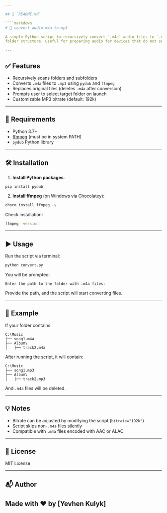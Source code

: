 ```yaml
---

## 📄 `README.md`

````markdown
# 🎵 convert-audio-m4a-to-mp3

A simple Python script to recursively convert `.m4a` audio files to `.mp3`, replacing the originals and preserving
folder structure. Useful for preparing audio for devices that do not support `.m4a`.

---
```


## ✅ Features

- Recursively scans folders and subfolders
- Converts `.m4a` files to `.mp3` using `pydub` and `ffmpeg`
- Replaces original files (deletes `.m4a` after conversion)
- Prompts user to select target folder on launch
- Customizable MP3 bitrate (default: 192k)

---

## 🚀 Requirements

- Python 3.7+
- [ffmpeg](https://ffmpeg.org/) (must be in system PATH)
- `pydub` Python library

---

## 🛠 Installation

1. **Install Python packages**:

```bash
pip install pydub
````

2. **Install ffmpeg** (on Windows via [Chocolatey](https://chocolatey.org/install)):

```bash
choco install ffmpeg -y
```

Check installation:

```bash
ffmpeg -version
```

---

## ▶️ Usage

Run the script via terminal:

```bash
python convert.py
```

You will be prompted:

```
Enter the path to the folder with .m4a files:
```

Provide the path, and the script will start converting files.

---

## 🧪 Example

If your folder contains:

```
C:\Music
├── song1.m4a
├── Album\
│   ├── track2.m4a
```

After running the script, it will contain:

```
C:\Music
├── song1.mp3
├── Album\
│   ├── track2.mp3
```

And `.m4a` files will be deleted.

---

## 💡 Notes

* Bitrate can be adjusted by modifying the script (`bitrate="192k"`)
* Script skips non-`.m4a` files silently
* Compatible with `.m4a` files encoded with AAC or ALAC

---

## 📄 License

MIT License

---

## 📬 Author

Made with ❤️ by \[Yevhen Kulyk]
---